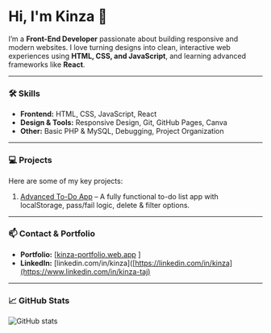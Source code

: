 # Hi, I'm Kinza 👋

I’m a **Front-End Developer** passionate about building responsive and modern websites. I love turning designs into clean, interactive web experiences using **HTML, CSS, and JavaScript**, and learning advanced frameworks like **React**.  

---

### 🛠 Skills
- **Frontend:** HTML, CSS, JavaScript, React  
- **Design & Tools:** Responsive Design, Git, GitHub Pages, Canva  
- **Other:** Basic PHP & MySQL, Debugging, Project Organization  

---

### 💻 Projects
Here are some of my key projects:

1. [Advanced To-Do App](https://github.com/kinza-collab/advanced-todo-app) – A fully functional to-do list app with localStorage, pass/fail logic, delete & filter options.  
  
---

### 📫 Contact & Portfolio
- **Portfolio:** [[kinza-portfolio.web.app](https://kinza-portfolio.web.app)  ]
- **LinkedIn:**  [linkedin.com/in/kinza]([https://linkedin.com/in/kinza](https://www.linkedin.com/in/kinza-taj)


---

### 📈 GitHub Stats
![GitHub stats](https://github-readme-stats.vercel.app/api?username=kinza-collab&show_icons=true&theme=radical)
